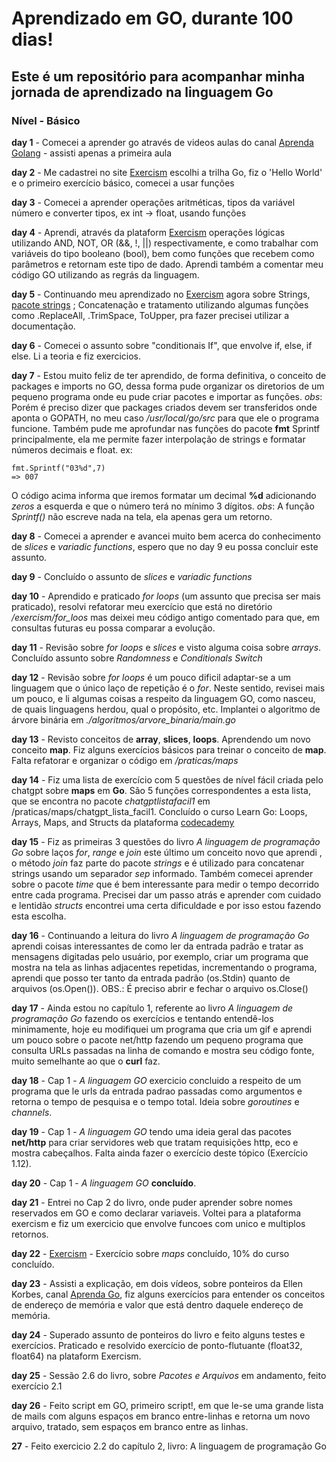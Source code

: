 # Aprendizado em GO, durante 100 dias!

## Este é um repositório para acompanhar minha jornada de aprendizado na linguagem Go

### Nível - Básico

__day 1__ - Comecei a aprender go através de videos aulas do canal [Aprenda Golang](https://youtu.be/bOlnyWOjVIo?si=kdFFeu08PQa5Leu1) - assisti apenas a primeira aula

__day 2__ - Me cadastrei no site [Exercism](https://exercism.org) escolhi a trilha Go, fiz o 'Hello World' e o primeiro exercício básico, comecei a usar funções

__day 3__ - Comecei a aprender operações aritméticas, tipos da variável número e converter tipos, ex int -> float, usando funções 

__day 4__ - Aprendi, através da plataform [Exercism](https://exercism.org) operações lógicas utilizando AND, NOT, OR (&&, !, ||) respectivamente, e como trabalhar com variáveis do tipo booleano (bool), bem como funções que recebem como parâmetros e retornam
este tipo de dado. Aprendi também a comentar meu código GO utilizando as regrás da linguagem.

__day 5__ - Continuando meu aprendizado no [Exercism](https://exercism.org) agora sobre Strings, [pacote strings](https://pkg.go.dev/strings#pkg-functions) ; Concatenação e tratamento utilizando algumas funções como .ReplaceAll, .TrimSpace, ToUpper, pra fazer precisei utilizar a documentação. 

__day 6__ - Comecei o assunto sobre "conditionais If", que envolve if, else, if else. Li a teoria e fiz exercicios.

__day 7__ - Estou muito feliz de ter aprendido, de forma definitiva, o conceito de packages e imports no GO, dessa forma pude organizar os diretorios de um pequeno programa
onde eu pude criar pacotes e importar as funções. 
_obs_: Porém é preciso dizer que packages criados devem ser transferidos onde aponta o GOPATH, no meu caso _/usr/local/go/src_ para que ele o programa funcione.
Também pude me aprofundar nas funções do pacote __fmt__ Sprintf principalmente, ela me permite fazer interpolação de strings e formatar números decimais e float.
ex:
```
fmt.Sprintf("03%d",7)
=> 007
```
O código acima informa que iremos formatar um decimal __%d__ adicionando _zeros_ a esquerda e que o número terá no mínimo 3 dígitos.
_obs_: A função _Sprintf()_ não escreve nada na tela, ela apenas gera um retorno.

__day 8__ - Comecei a aprender e avancei muito bem acerca do conhecimento de _slices_ e _variadic functions_, espero que no day 9 eu possa concluir este assunto.

__day 9__ - Concluído o assunto de _slices_ e _variadic functions_

__day 10__ - Aprendido e praticado _for loops_ (um assunto que precisa ser mais praticado), resolvi refatorar meu exercício que está no diretório _/exercism/for_loos_ mas deixei meu código antigo comentado para que, em consultas futuras eu possa comparar a evolução.

__day 11__ - Revisão sobre _for loops_ e _slices_ e visto alguma coisa sobre _arrays_. Concluído assunto sobre _Randomness_ e _Conditionals Switch_

__day 12__ - Revisão sobre _for loops_ é um pouco dificil adaptar-se a um linguagem que o único laço de repetição é o _for_. Neste sentido, revisei mais um pouco, e li algumas coisas a respeito da linguagem GO, como nasceu, de quais linguagens herdou, qual o propósito, etc.
Implantei o algoritmo de árvore binária em _./algoritmos/arvore_binaria/main.go_

__day 13__ - Revisto conceitos de __array__, __slices__, __loops__. Aprendendo um novo conceito __map__. Fiz alguns exercícios básicos para treinar o conceito de __map__. Falta refatorar e organizar o código em _/praticas/maps_

__day 14__ - Fiz uma lista de exercício com 5 questões de nível fácil criada pelo chatgpt sobre __maps__ em __Go__. São 5 funções correspondentes a esta lista, que se encontra no pacote _chatgptlistafacil1_ em /praticas/maps/chatgpt_lista_facil1.
Concluído o curso Learn Go: Loops, Arrays, Maps, and Structs da plataforma [codecademy](https://www.codecademy.com/learn)

__day 15__ - Fiz as primeiras 3 questões do livro _A linguagem de programação Go_ sobre laços _for_, _range_ e _join_ este último um conceito novo que aprendi , o método _join_ faz parte do pacote _strings_ e é utilizado para concatenar strings usando um separador _sep_ informado. Também comecei aprender sobre o pacote _time_ que é bem interessante para medir o tempo decorrido entre cada programa. Precisei dar um passo atrás e aprender com cuidado e lentidão _structs_ encontrei uma certa dificuldade e por isso estou fazendo esta escolha.

__day 16__ - Continuando a leitura do livro _A linguagem de programação Go_ aprendi coisas interessantes de como ler da entrada padrão e tratar as mensagens digitadas pelo usuário, por exemplo, criar um programa que mostra na tela as linhas adjacentes repetidas, incrementando o programa, aprendi que posso ter tanto da entrada padrão (os.Stdin) quanto de arquivos (os.Open(<nome-do-arquivo>)). OBS.: É preciso abrir e fechar o arquivo os.Close()

__day 17__ - Ainda estou no capítulo 1, referente ao livro _A linguagem de programação Go_ fazendo os exercícios e tentando entendê-los minimamente, hoje eu modifiquei um programa que cria um gif e aprendi um pouco sobre o pacote net/http fazendo um pequeno programa que consulta URLs passadas na linha de comando e mostra seu código fonte, muito semelhante ao que o __curl__ faz.

__day 18__ - Cap 1 - _A linguagem GO_ exercicio concluido a respeito de um programa que le urls da entrada padrao passadas como argumentos e retorna o tempo de pesquisa e o tempo total. Ideia sobre _goroutines_ e _channels_.

__day 19__ - Cap 1 - _A linguagem GO_ tendo uma ideia geral das pacotes __net/http__ para criar servidores web que tratam requisições http, eco e mostra cabeçalhos. Falta ainda fazer o exercício deste tópico (Exercício 1.12).

__day 20__ - Cap 1 - _A linguagem GO_ __concluído__.

__day 21__ - Entrei no Cap 2 do livro, onde puder aprender sobre nomes reservados em GO e como declarar variaveis. Voltei para a plataforma exercism e fiz um exercicio que envolve funcoes com unico e multiplos retornos.

__day 22__ - [Exercism](https://exercism.org/tracks/go) - Exercício sobre _maps_ concluído, 10% do curso concluído.

__day 23__ - Assisti a explicação, em dois vídeos, sobre ponteiros da Ellen Korbes, canal [Aprenda Go](https://youtu.be/l2YJ-5GpGr8?si=P5R5nbwjIQVvR-xi), fiz alguns exercícios para entender os conceitos de endereço de memória e valor que está dentro daquele endereço de memória.

__day 24__ - Superado assunto de ponteiros do livro e feito alguns testes e exercícios. Praticado e resolvido exercício de ponto-flutuante (float32, float64) na plataform Exercism.

__day 25__ - Sessão 2.6 do livro, sobre _Pacotes e Arquivos_ em andamento, feito exercício 2.1

__day 26__ - Feito script em GO, primeiro script!, em que le-se uma grande lista de mails com alguns espaços em branco entre-linhas e retorna um novo arquivo, tratado,
sem espaços em branco entre as linhas.

__27__ - Feito exercicio 2.2 do capítulo 2, livro: A linguagem de programação Go

